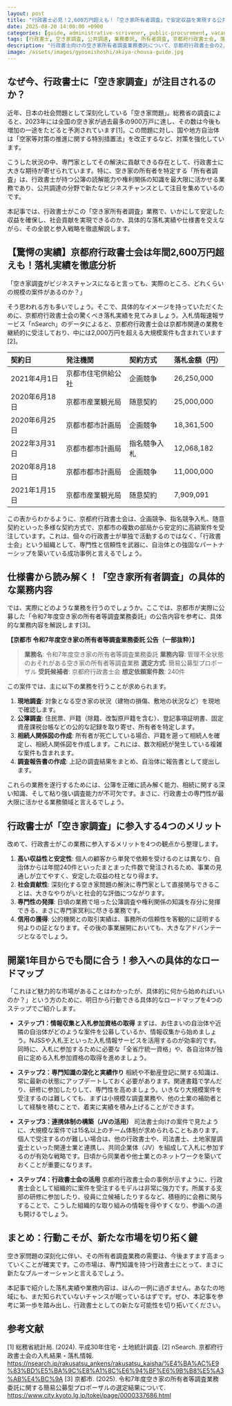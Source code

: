 ```yaml
---
layout: post
title: "行政書士必見！2,600万円超えも！「空き家所有者調査」で安定収益を実現する公共調達の全貌"
date: 2025-08-20 14:00:00 +0900
categories: [guide, administrative-scrivener, public-procurement, vacant-house]
tags: [行政書士, 空き家調査, 公共調達, 業務委託, 所有者調査, 京都府行政書士会, 落札実績, 参入戦略]
description: "行政書士向けの空き家所有者調査業務委託について、京都府行政書士会の2,600万円超えの落札実績を基に、具体的な業務内容と参入戦略を詳しく解説します。開業間もない行政書士でも参入可能な公共調達の新たなビジネスチャンスを紹介。"
image: /assets/images/gyoseishoshi/akiya-chousa-guide.jpg
---
```


## なぜ今、行政書士に「空き家調査」が注目されるのか？

近年、日本の社会問題として深刻化している「空き家問題」。総務省の調査によると、2023年には全国の空き家が過去最多の900万戸に達し、その数は今後も増加の一途をたどると予測されています[1]。この問題に対し、国や地方自治体は「空家等対策の推進に関する特別措置法」を改正するなど、対策を強化しています。

こうした状況の中、専門家としてその解決に貢献できる存在として、行政書士に大きな期待が寄せられています。特に、空き家の所有者を特定する「所有者調査」は、行政書士が持つ公簿の読解能力や権利関係の知識を最大限に活かせる業務であり、公共調達の分野で新たなビジネスチャンスとして注目を集めているのです。

本記事では、行政書士がこの「空き家所有者調査」業務で、いかにして安定した収益を確保し、社会貢献を実現できるのか、具体的な落札実績や仕様書を交えながら、その全貌と参入戦略を徹底解説します。

## 【驚愕の実績】京都府行政書士会は年間2,600万円超えも！落札実績を徹底分析

「空き家調査がビジネスチャンスになると言っても、実際のところ、どれくらいの規模の案件があるのか？」

そう思われる方も多いでしょう。そこで、具体的なイメージを持っていただくために、京都府行政書士会の驚くべき落札実績を見てみましょう。入札情報速報サービス「nSearch」のデータによると、京都府行政書士会は京都市関連の業務を継続的に受注しており、中には2,000万円を超える大規模案件も含まれています[2]。

| 契約日 | 発注機関 | 契約方式 | 落札金額（円） |
| :--- | :--- | :--- | :--- |
| 2021年4月1日 | 京都市住宅供給公社 | 企画競争 | 26,250,000 |
| 2020年6月18日 | 京都市産業観光局 | 随意契約 | 25,000,000 |
| 2020年6月25日 | 京都市都市計画局 | 企画競争 | 18,361,500 |
| 2022年3月31日 | 京都市都市計画局 | 指名競争入札 | 12,068,182 |
| 2020年8月18日 | 京都市都市計画局 | 企画競争 | 11,000,000 |
| 2021年1月15日 | 京都市産業観光局 | 随意契約 | 7,909,091 |

この表からわかるように、京都府行政書士会は、企画競争、指名競争入札、随意契約といった多様な契約方式で、京都市の複数の部局から安定的に高額案件を受注しています。これは、個々の行政書士が単独で活動するのではなく、「行政書士会」という組織として、専門性と信頼性を武器に、自治体との強固なパートナーシップを築いている成功事例と言えるでしょう。

## 仕様書から読み解く！「空き家所有者調査」の具体的な業務内容

では、実際にどのような業務を行うのでしょうか。ここでは、京都市が実際に公募した「令和7年度空き家の所有者等調査業務委託」の公告内容を参考に、具体的な業務内容を解説します[3]。

**【京都市 令和7年度空き家の所有者等調査業務委託 公告（一部抜粋）】**

> **業務名**: 令和7年度空き家の所有者等調査業務委託
> **業務内容**: 管理不全状態のおそれがある空き家の所有者等調査業務
> **選定方式**: 簡易公募型プロポーザル
> **受託候補者**: 京都府行政書士会
> **想定依頼案件数**: 240件

この案件では、主に以下の業務を行うことが求められます。

1.  **現地調査**: 対象となる空き家の状況（建物の損傷、敷地の状況など）を現地で確認します。
2.  **公簿調査**: 住民票、戸籍（除籍、改製原戸籍を含む）、登記事項証明書、固定資産課税台帳などの公的な記録を取り寄せ、所有者を特定します。
3.  **相続人関係図の作成**: 所有者が死亡している場合、戸籍を遡って相続人を確定し、相続人関係図を作成します。これには、数次相続が発生している複雑な案件も含まれます。
4.  **調査報告書の作成**: 上記の調査結果をまとめ、自治体に報告書として提出します。

これらの業務を遂行するためには、公簿を正確に読み解く能力、相続に関する深い知識、そして粘り強い調査能力が不可欠です。まさに、行政書士の専門性が最大限に活かせる業務領域と言えるでしょう。

## 行政書士が「空き家調査」に参入する4つのメリット

改めて、行政書士がこの業務に参入するメリットを4つの観点から整理します。

1.  **高い収益性と安定性**: 個人の顧客から単発で依頼を受けるのとは異なり、自治体からは年間240件といったまとまった件数で発注されるため、事業の見通しが立てやすく、安定した収益の柱となり得ます。
2.  **社会貢献性**: 深刻化する空き家問題の解決に専門家として直接関与できることは、大きなやりがいと社会的な評価につながります。
3.  **専門性の発揮**: 日頃の業務で培った公簿調査や権利関係の知識を存分に発揮できる、まさに専門家冥利に尽きる業務です。
4.  **信用の獲得**: 公的機関との取引実績は、事務所の信頼性を客観的に証明する何よりの証となります。その後の事業展開においても、大きなアドバンテージとなるでしょう。

## 開業1年目からでも間に合う！参入への具体的なロードマップ

「これほど魅力的な市場があることはわかったが、具体的に何から始めればいいのか？」という方のために、明日から行動できる具体的なロードマップを4つのステップでご紹介します。

- **ステップ1：情報収集と入札参加資格の取得**
  まずは、お住まいの自治体や近隣の自治体がどのような案件を公募しているか、情報収集から始めましょう。NJSSや入札王といった入札情報サービスを活用するのが効率的です。同時に、入札に参加するために必要な「全省庁統一資格」や、各自治体が独自に定める入札参加資格の取得を進めましょう。

- **ステップ2：専門知識の深化と実績作り**
  相続や不動産登記に関する知識は、常に最新の状態にアップデートしておく必要があります。関連書籍で学んだり、研修に参加したりして、専門性を高めましょう。いきなり大規模案件を受注するのは難しくても、まずは小規模な調査業務や、他の士業の補助者として経験を積むことで、着実に実績を積み上げることができます。

- **ステップ3：連携体制の構築（JVの活用）**
  司法書士向けの案件で見たように、大規模な案件では15名以上のチーム体制が求められることもあります。個人で受注するのが難しい場合は、他の行政書士や、司法書士、土地家屋調査士といった関連士業と連携し、共同企業体（JV）を組成して入札に参加するのが有効な戦略です。日頃から同業者や他士業とのネットワークを築いておくことが重要になります。

- **ステップ4：行政書士会の活用**
  京都府行政書士会の事例が示すように、行政書士会として組織的に案件を受注するモデルは非常に強力です。所属する支部の研修に参加したり、役員に立候補したりするなど、積極的に会務に関与することで、こうした組織的な取り組みの情報を得やすくなり、参画への道も開けるでしょう。

## まとめ：行動こそが、新たな市場を切り拓く鍵

空き家問題の深刻化に伴い、その所有者調査業務の需要は、今後ますます高まっていくことが確実です。この市場は、専門知識を持つ行政書士にとって、まさに新たなブルーオーシャンと言えるでしょう。

本記事で紹介した落札実績や業務内容は、ほんの一例に過ぎません。あなたの地域にも、まだ知られていないチャンスが眠っているはずです。ぜひ、本記事を参考に第一歩を踏み出し、行政書士としての新たな可能性を切り拓いてください。

## 参考文献

[1] 総務省統計局. (2024). 平成30年住宅・土地統計調査.
[2] nSearch. 京都府行政書士会の入札結果・落札情報. https://nsearch.jp/rakusatsu_ankens/rakusatsu_kaisha/%E4%BA%AC%E9%83%BD%E5%BA%9C%E8%A1%8C%E6%94%BF%E6%9B%B8%E5%A3%AB%E4%BC%9A
[3] 京都市. (2025). 令和7年度空き家の所有者等調査業務委託に関する簡易公募型プロポーザルの選定結果について. https://www.city.kyoto.lg.jp/tokei/page/0000337686.html

